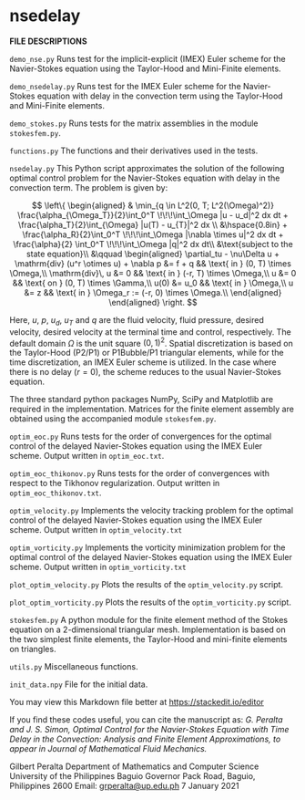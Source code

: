# nsedelay

**FILE DESCRIPTIONS**

``demo_nse.py``
Runs test for the implicit-explicit (IMEX) Euler scheme for the Navier-Stokes
equation using the Taylor-Hood and Mini-Finite elements.


``demo_nsedelay.py``
Runs test for the IMEX Euler scheme for the Navier-Stokes equation with delay
in the convection term using the Taylor-Hood and Mini-Finite elements.


``demo_stokes.py``
Runs tests for the matrix assemblies in the module ``stokesfem.py``.


``functions.py``
The functions and their derivatives used in the tests.


``nsedelay.py``
This Python script approximates the solution of the following optimal control
problem for the Navier-Stokes equation with delay in the convection term.
The problem is given by:

$$
	\left\{
	\begin{aligned}
	& \min_{q \in L^2(0, T; L^2(\Omega)^2)}
	\frac{\alpha_{\Omega_T}}{2}\int_0^T \!\!\!\int_\Omega
	|u - u_d|^2 dx dt
	+ \frac{\alpha_T}{2}\int_{\Omega} |u(T) - u_{T}|^2 dx \\
	&\hspace{0.8in} + \frac{\alpha_R}{2}\int_0^T \!\!\!\int_\Omega
	|\nabla \times u|^2 dx dt +
	\frac{\alpha}{2}
	\int_0^T \!\!\!\int_\Omega |q|^2 dx dt\\
	&\text{subject to the state equation}\\
	&\qquad
	\begin{aligned}
	\partial_tu - \nu\Delta u + \mathrm{div} (u^r \otimes u) + \nabla p
	&= f + q && \text{ in } (0, T) \times \Omega,\\
	 \mathrm{div}\, u &= 0 && \text{ in } (-r, T) \times \Omega,\\
	u &= 0 && \text{ on } (0, T) \times \Gamma,\\
	u(0) &= u_0 && \text{ in } \Omega,\\
	u &= z && \text{ in } \Omega_r := (-r, 0) \times \Omega.\\
	\end{aligned}
	\end{aligned}
	\right.
$$

Here, $u$, $p$, $u_d$, $u_T$ and $q$ are the fluid velocity, fluid pressure,
desired velocity, desired velocity at the terminal time and control, respectively.
The default domain $\Omega$ is the unit square $(0, 1)^2$. Spatial discretization
is based on the Taylor-Hood (P2/P1) or P1Bubble/P1 triangular elements, while
for the time discretization, an IMEX Euler scheme is utilized. In the case where
there is no delay ($r = 0$), the scheme reduces to the usual Navier-Stokes equation.

The three standard python packages NumPy, SciPy and Matplotlib are required in
the implementation. Matrices for the finite element assembly are obtained using
the accompanied module ``stokesfem.py``.


``optim_eoc.py``
Runs tests for the order of convergences for the optimal control of the delayed
Navier-Stokes equation using the IMEX Euler scheme. Output written in
``optim_eoc.txt``.


``optim_eoc_thikonov.py``
Runs tests for the order of convergences with respect to the Tikhonov
regularization. Output written in ``optim_eoc_thikonov.txt``.


``optim_velocity.py``
Implements the velocity tracking problem for the optimal control of the delayed
Navier-Stokes equation using the IMEX Euler scheme. Output written in
``optim_velocity.txt``


``optim_vorticity.py``
Implements the vorticity minimization problem for the optimal control of the
delayed Navier-Stokes equation using the IMEX Euler scheme. Output written in
``optim_vorticity.txt``


``plot_optim_velocity.py``
Plots the results of the ``optim_velocity.py`` script.


``plot_optim_vorticity.py``
Plots the results of the ``optim_vorticity.py`` script.


``stokesfem.py``
A python module for the finite element method of the Stokes equation on a
2-dimensional triangular mesh. Implementation is based on the two simplest
finite elements, the Taylor-Hood and mini-finite elements on triangles.


``utils.py``
Miscellaneous functions.


``init_data.npy``
File for the initial data.

You may view this Markdown file better at https://stackedit.io/editor

If you find these codes useful, you can cite the manuscript as:
*G. Peralta and J. S. Simon, Optimal Control for the Navier-Stokes
Equation with Time Delay in the Convection: Analysis and Finite Element
Approximations, to appear in Journal of Mathematical Fluid Mechanics.*

Gilbert Peralta
Department of Mathematics and Computer Science
University of the Philippines Baguio
Governor Pack Road, Baguio, Philippines 2600
Email: grperalta@up.edu.ph
7 January 2021
